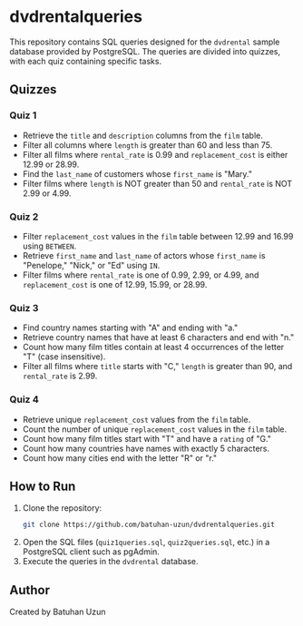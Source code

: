 # dvdrentalqueries

This repository contains SQL queries designed for the `dvdrental` sample database provided by PostgreSQL. The queries are divided into quizzes, with each quiz containing specific tasks.

## Quizzes

### Quiz 1
- Retrieve the `title` and `description` columns from the `film` table.
- Filter all columns where `length` is greater than 60 and less than 75.
- Filter all films where `rental_rate` is 0.99 and `replacement_cost` is either 12.99 or 28.99.
- Find the `last_name` of customers whose `first_name` is "Mary."
- Filter films where `length` is NOT greater than 50 and `rental_rate` is NOT 2.99 or 4.99.

### Quiz 2
- Filter `replacement_cost` values in the `film` table between 12.99 and 16.99 using `BETWEEN`.
- Retrieve `first_name` and `last_name` of actors whose `first_name` is "Penelope," "Nick," or "Ed" using `IN`.
- Filter films where `rental_rate` is one of 0.99, 2.99, or 4.99, and `replacement_cost` is one of 12.99, 15.99, or 28.99.

### Quiz 3
- Find country names starting with "A" and ending with "a."
- Retrieve country names that have at least 6 characters and end with "n."
- Count how many film titles contain at least 4 occurrences of the letter "T" (case insensitive).
- Filter all films where `title` starts with "C," `length` is greater than 90, and `rental_rate` is 2.99.

### Quiz 4
- Retrieve unique `replacement_cost` values from the `film` table.
- Count the number of unique `replacement_cost` values in the `film` table.
- Count how many film titles start with "T" and have a `rating` of "G."
- Count how many countries have names with exactly 5 characters.
- Count how many cities end with the letter "R" or "r."

## How to Run
1. Clone the repository:
   ```bash
   git clone https://github.com/batuhan-uzun/dvdrentalqueries.git
   ```
2. Open the SQL files (`quiz1queries.sql`, `quiz2queries.sql`, etc.) in a PostgreSQL client such as pgAdmin.
3. Execute the queries in the `dvdrental` database.

## Author

Created by Batuhan Uzun
